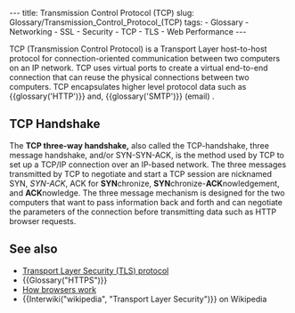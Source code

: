 --- title: Transmission Control Protocol (TCP) slug: Glossary/Transmission\_Control\_Protocol\_(TCP) tags: - Glossary - Networking - SSL - Security - TCP - TLS - Web Performance ---

TCP (Transmission Control Protocol) is a Transport Layer host-to-host protocol for connection-oriented communication between two computers on an IP network. TCP uses virtual ports to create a virtual end-to-end connection that can reuse the physical connections between two computers. TCP encapsulates higher level protocol data such as {{glossary('HTTP')}} and, {{glossary('SMTP')}} (email) .

TCP Handshake
-------------

The **TCP three-way handshake,** also called the TCP-handshake, three message handshake, and/or SYN-SYN-ACK, is the method used by TCP to set up a TCP/IP connection over an IP-based network. The three messages transmitted by TCP to negotiate and start a TCP session are nicknamed SYN, *SYN-ACK*, ACK for **SYN**chronize, **SYN**chronize-**ACK**nowledgement, and **ACK**nowledge. The three message mechanism is designed for the two computers that want to pass information back and forth and can negotiate the parameters of the connection before transmitting data such as HTTP browser requests.

See also
--------

-   [Transport Layer Security (TLS) protocol](/en-US/docs/Web/Security/Transport_Layer_Security)
-   {{Glossary("HTTPS")}}
-   [How browsers work](/en-US/docs/Web/Performance/How_browsers_work)
-   {{Interwiki("wikipedia", "Transport Layer Security")}} on Wikipedia
